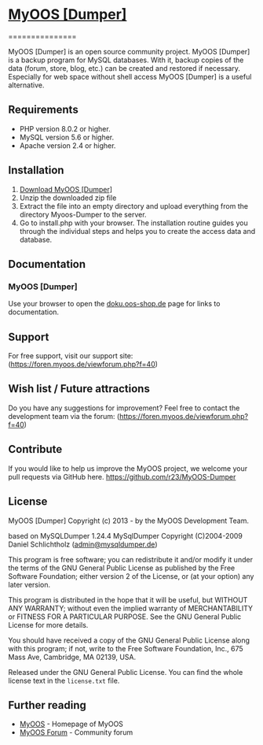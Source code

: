 # [MyOOS [Dumper]](https://www.oos-shop.de) 
===============

MyOOS [Dumper] is an open source community project. MyOOS [Dumper] is a backup program for MySQL databases. With it, backup copies of the data (forum, store, blog, etc.) can be created and restored if necessary. Especially for web space without shell access MyOOS [Dumper] is a useful alternative. 

Requirements
------------

- PHP version 8.0.2 or higher.
- MySQL version 5.6 or higher.
- Apache version 2.4 or higher.


Installation
------------

1. [Download MyOOS [Dumper]](https://github.com/r23/MyOOS-Dumper/releases)
2. Unzip the downloaded zip file 
3. Extract the file into an empty directory and upload everything from the directory Myoos-Dumper to the server.
4. Go to install.php with your browser. The installation routine guides you through the individual steps and helps you to create the access data and database. 


Documentation
-------------

### MyOOS [Dumper]
Use your browser to open the [doku.oos-shop.de](https://doku.oos-shop.de/myoos-benutzerhandbuch/ueber-myoos/eine-einfuehrung-in-das-myoos-shopsystem/ueber-mysqldumper/) page for links to documentation.


Support
-------------
For free support, visit our support site: (https://foren.myoos.de/viewforum.php?f=40)



Wish list / Future attractions
-------------
Do you have any suggestions for improvement? Feel free to contact the development team via the forum: (https://foren.myoos.de/viewforum.php?f=40)




Contribute
-------------
If you would like to help us improve the MyOOS project, we welcome your pull requests via GitHub here.
https://github.com/r23/MyOOS-Dumper


License
-------------
MyOOS [Dumper] Copyright (c) 2013 - by the MyOOS Development Team.

based on MySQLDumper 1.24.4
MySqlDumper Copyright (C)2004-2009 Daniel Schlichtholz (admin@mysqldumper.de)

This program is free software; you can redistribute it and/or modify it under 
the terms of the GNU General Public License as published by the Free Software 
Foundation; either version 2 of the License, or (at your option) any later 
version.

This program is distributed in the hope that it will be useful, but WITHOUT 
ANY WARRANTY; without even the implied warranty of MERCHANTABILITY or FITNESS 
FOR A PARTICULAR PURPOSE.  See the GNU General Public License for more 
details.

You should have received a copy of the GNU General Public License along with 
this program; if not, write to the Free Software Foundation, Inc., 675 Mass 
Ave, Cambridge, MA 02139, USA.

Released under the GNU General Public License. You can find the whole license text in the `license.txt` file.


## Further reading

* [MyOOS](https://www.oos-shop.de) - Homepage of MyOOS 
* [MyOOS Forum](https://foren.myoos.de/viewforum.php?f=40) - Community forum
